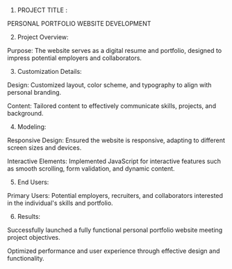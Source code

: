 1) PROJECT TITLE :
 
PERSONAL PORTFOLIO WEBSITE DEVELOPMENT

2) Project Overview:
   
Purpose: The website serves as a digital resume and portfolio, designed to impress potential employers and collaborators.

3) Customization Details:
   
Design: Customized layout, color scheme, and typography to align with personal branding.

Content: Tailored content to effectively communicate skills, projects, and background.

4) Modeling:

Responsive Design: Ensured the website is responsive, adapting to different screen sizes and devices.

Interactive Elements: Implemented JavaScript for interactive features such as smooth scrolling, form validation, and dynamic content.

5) End Users:

Primary Users: Potential employers, recruiters, and collaborators interested in the individual's skills and portfolio.

6) Results:

Successfully launched a fully functional personal portfolio website meeting project objectives.

Optimized performance and user experience through effective design and functionality.


